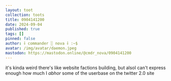 ```yaml
---
layout: toot
collection: toots
title: 0904141200
date: 2024-09-04
published: true
tags: []
pinned: false
author: ⸸ commander ░ nova ⸸ :~$
avatar: /img/avatar/daemon.jpeg
mastodon: https://mastodon.online/@cmdr_nova/0904141200
---
```


it's kinda weird there's like website factions building, but alsoI can't express enough how much I _abhor_ some of the userbase on the twitter 2.0 site
